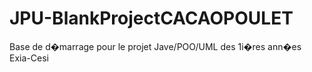 # JPU-BlankProjectCACAOPOULET
Base de d�marrage pour le projet Jave/POO/UML des 1i�res ann�es Exia-Cesi

